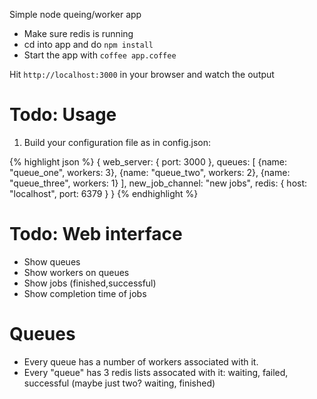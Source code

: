 Simple node queing/worker app

* Make sure redis is running
* cd into app and do `npm install`
* Start the app with `coffee app.coffee`

Hit `http://localhost:3000` in your browser and watch the output


# Todo: Usage

1. Build your configuration file as in config.json:

{% highlight json %}
{
    web_server: {
        port: 3000
    },
    queues: [
      {name: "queue_one", workers: 3},
      {name: "queue_two", workers: 2},
      {name: "queue_three", workers: 1}
    ],
    new_job_channel: "new jobs",
    redis: {
        host: "localhost",
        port: 6379
    }
}
{% endhighlight %}


# Todo: Web interface
* Show queues
* Show workers on queues
* Show jobs (finished,successful)
* Show completion time of jobs


# Queues

* Every queue has a number of workers associated with it.
* Every "queue" has 3 redis lists assocated with it: waiting, failed,
  successful (maybe just two? waiting, finished)

